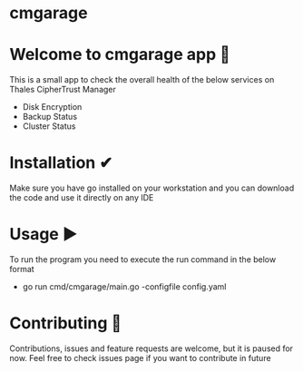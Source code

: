 # cmgarage
# Welcome to cmgarage app 👋
This is a small app to check the overall health of the below services on Thales CipherTrust Manager
- Disk Encryption
- Backup Status
- Cluster Status

# Installation ✔
Make sure you have go installed on your workstation and you can download the code and use it directly on any IDE

# Usage ▶
To run the program you need to execute the run command in the below format
-  go run cmd/cmgarage/main.go -configfile config.yaml

# Contributing 🤝
Contributions, issues and feature requests are welcome, but it is paused for now.
Feel free to check issues page if you want to contribute in future
